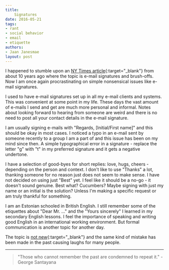 ```yaml
---
title:
    Signatures
date: 2016-05-21
tags:
- rant
- social behavior
- email
- etiquette
authors:
- Jaan Janesmae
layout: post
---
```

I happened to stumble upon an [NY Times article][nytimes]{:target="_blank"} from about 10 years ago where the topic is e-mail signatures and brush-offs. Now I am once again procrastinating on simple nonsensical issues like e-mail signatures.

I used to have e-mail signatures set up in all my e-mail clients and systems. This was convenient at some point in my life. These days the vast amount of e-mails I send and get are much more personal and informal. Notes about looking forward to hearing from someone are weird and there is no need to post all your contact details in the e-mail signature.

I am usually signing e-mails with "Regards, [Initial/First name]" and this should be okay in most cases. I noticed a typo in an e-mail sent by someone recently to a group I am a part of and this issue has been on my mind since then. A simple typographical error in a signature - replace the letter "g" with "t" in my preferred signature and it gets a negative undertone.

I have a selection of good-byes for short replies: love, hugs, cheers - depending on the person and context. I don't like to use "Thanks" a lot, thanking someone for no reason just does not seem to make sense. I have not decided on using just "Best" yet. I feel like it should be a no-go - it doesn't sound genuine. Best what? Cucumbers? Maybe signing with just my name or an initial is the solution? Unless I'm making a specific request or am truly thankful for something.

I am an Estonian schooled in British English. I still remember some of the etiquettes about "Dear Mr. ..." and the "Yours sincerely" I learned in my secondary English lessons. I feel the importance of speaking and writing good English in an international working environment.  But formal  communication is another topic for another day.

The topic is [not new][reddit]{:target="_blank"} and the same kind of mistake has been made in the past causing laughs for many people.

---

>  "Those who cannot remember the past are condemned to repeat it." - George Santayana

[nytimes]:  http://www.nytimes.com/2006/11/26/fashion/26email.html
[reddit]:   https://www.reddit.com/r/tifu/comments/2ii2k6/tifu_by_closing_an_email_with_retards_instead_of/
